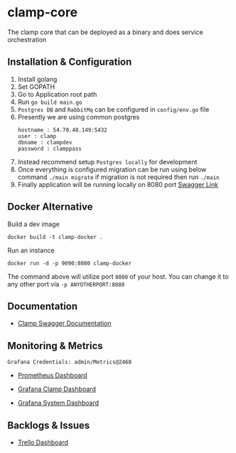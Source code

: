 # clamp-core

The clamp core that can be deployed as a binary and does service orchestration

## Installation & Configuration

1. Install golang
2. Set GOPATH
3. Go to Application root path
4. Run `go build main.go`
5. `Postgres DB` and `RabbitMq` can be configured in `config/env.go` file
6. Presently we are using common postgres 
   ```
   hostname : 54.70.48.149:5432 
   user : clamp 
   dbname : clampdev
   password : clamppass
   ```
7. Instead recommend setup `Postgres locally` for development
8. Once everything is configured migration can be run using below command
   `./main migrate` if migration is not required then run `./main`
9. Finally application will be running locally on 8080 port [Swagger Link](http://localhost:8080/swagger/index.html)


## Docker Alternative

Build a dev image

```
docker build -t clamp-docker .

```

Run an instance

```
docker run -d -p 9090:8080 clamp-docker
```

The command above will utilize port `8080` of your host.
You can change it to any other port via `-p ANYOTHERPORT:8080`

## Documentation

- [Clamp Swagger Documentation](http://34.222.166.218:8080/swagger/index.html)

## Monitoring & Metrics

``
Grafana Credentials: admin/Metrics@2468
``

- [Prometheus Dashboard](http://34.222.166.218:9090/graph)

- [Grafana Clamp Dashboard](http://34.222.166.218:3000/d/ihhU4aZMz/clamp-metrics?orgId=1&refresh=5s)

- [Grafana System Dashboard](http://34.222.166.218:3000/d/rYdddlPWk/node-exporter-full?orgId=1&refresh=5s)

## Backlogs & Issues

- [Trello Dashboard](https://trello.com/b/oFb5UxvS/clamp)
